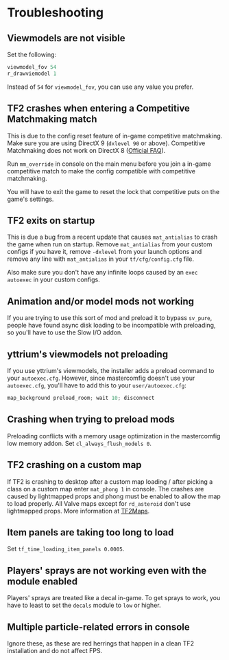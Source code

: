# Troubleshooting

## Viewmodels are not visible

Set the following:

```c
viewmodel_fov 54
r_drawviemodel 1
```

Instead of `54` for `viewmodel_fov`, you can use any value you prefer.

## TF2 crashes when entering a Competitive Matchmaking match

This is due to the config reset feature of in-game competitive matchmaking.  
Make sure you are using DirectX 9 (`dxlevel 90` or above). Competitive Matchmaking does not work on DirectX 8 ([Official FAQ](https://www.teamfortress.com/meetyourmatch/faq/)).

Run `mm_override` in console on the main menu before you join a in-game
competitive match to make the config compatible with competitive matchmaking.

You will have to exit the game to reset the lock that competitive puts on the game's settings.

## TF2 exits on startup

This is due a bug from a recent update that causes `mat_antialias` to crash the game when run on startup. Remove `mat_antialias` from your custom configs if you have it, remove `-dxlevel` from your launch options and remove any line with `mat_antialias` in your `tf/cfg/config.cfg` file.

Also make sure you don't have any infinite loops caused by an `exec autoexec` in your custom configs.

## Animation and/or model mods not working

If you are trying to use this sort of mod and preload it to bypass `sv_pure`, people have found async disk loading to be incompatible with preloading, so you'll have to use the Slow I/O addon.

## yttrium's viewmodels not preloading

If you use yttrium's viewmodels, the installer adds a preload command to your `autoexec.cfg`. However, since mastercomfig doesn't use your `autoexec.cfg`, you'll have to add this to your `user/autoexec.cfg`:

```c
map_background preload_room; wait 10; disconnect
```

## Crashing when trying to preload mods

Preloading conflicts with a memory usage optimization in the mastercomfig low memory addon. Set `cl_always_flush_models 0`.

## TF2 crashing on a custom map

If TF2 is crashing to desktop after a custom map loading / after picking a class on a custom map enter `mat_phong 1` in console. The crashes are caused by lightmapped props and phong must be enabled to allow the map to load properly. All Valve maps except for `rd_asteroid` don't use lightmapped props. More information at [TF2Maps](https://tf2maps.net/threads/guide-prop-lightmaps.24682/).

## Item panels are taking too long to load

Set `tf_time_loading_item_panels 0.0005`.

## Players' sprays are not working even with the module enabled

Players' sprays are treated like a decal in-game. To get sprays to work, you have to least to set the `decals` module to `low` or higher.

## Multiple particle-related errors in console

Ignore these, as these are red herrings that happen in a clean TF2 installation and do not affect FPS.
